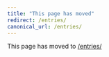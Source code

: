 ```yaml
---
title: "This page has moved"
redirect: /entries/
canonical_url: /entries/
---
```


This page has moved to [/entries/](/entries/)
